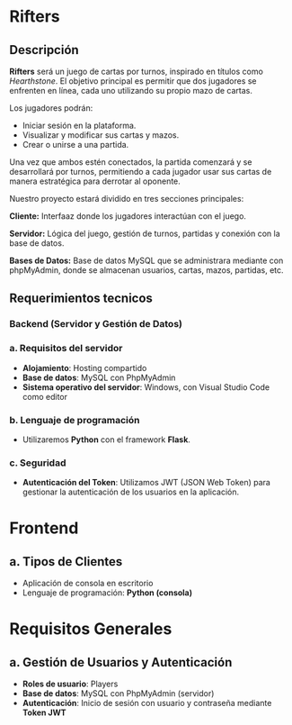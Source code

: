 # Rifters

## Descripción

**Rifters** será un juego de cartas por turnos, inspirado en títulos como *Hearthstone*. El objetivo principal es permitir que dos jugadores se enfrenten en línea, cada uno utilizando su propio mazo de cartas.

Los jugadores podrán:
- Iniciar sesión en la plataforma.
- Visualizar y modificar sus cartas y mazos.
- Crear o unirse a una partida.

Una vez que ambos estén conectados, la partida comenzará y se desarrollará por turnos, permitiendo a cada jugador usar sus cartas de manera estratégica para derrotar al oponente.

Nuestro proyecto estará dividido en tres secciones principales:

**Cliente:** Interfaaz donde los jugadores interactúan con el juego.

**Servidor:** Lógica del juego, gestión de turnos, partidas y conexión con la base de datos.

**Bases de Datos:** Base de datos MySQL que se administrara mediante con phpMyAdmin, donde se almacenan usuarios, cartas, mazos, partidas, etc.

## Requerimientos tecnicos

### Backend (Servidor y Gestión de Datos)

### a. Requisitos del servidor
- **Alojamiento**: Hosting compartido
- **Base de datos**: MySQL con PhpMyAdmin
- **Sistema operativo del servidor**: Windows, con Visual Studio Code como editor

### b. Lenguaje de programación
- Utilizaremos **Python** con el framework **Flask**.

### c. Seguridad
- **Autenticación del Token**: Utilizamos JWT (JSON Web Token) para gestionar la autenticación de los usuarios en la aplicación.

# Frontend
## a. Tipos de Clientes
- Aplicación de consola en escritorio
- Lenguaje de programación: **Python (consola)**


# Requisitos Generales
## a. Gestión de Usuarios y Autenticación
- **Roles de usuario**: Players
- **Base de datos**: MySQL con PhpMyAdmin (servidor)
- **Autenticación**: Inicio de sesión con usuario y contraseña mediante **Token JWT**


